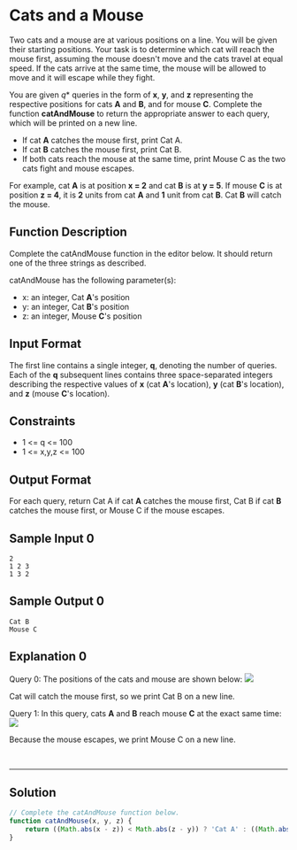 # Cats and a Mouse

Two cats and a mouse are at various positions on a line. You will be given their starting positions. Your task is to determine which cat will reach the mouse first, assuming the mouse doesn't move and the cats travel at equal speed. If the cats arrive at the same time, the mouse will be allowed to move and it will escape while they fight.

You are given *q** queries in the form of **x**, **y**, and **z** representing the respective positions for cats **A** and **B**, and for mouse **C**. Complete the function **catAndMouse** to return the appropriate answer to each query, which will be printed on a new line.

- If cat **A** catches the mouse first, print Cat A.
- If cat **B** catches the mouse first, print Cat B.
- If both cats reach the mouse at the same time, print Mouse C as the two cats fight and mouse escapes.

For example, cat **A** is at position **x = 2** and cat **B** is at **y = 5**. If mouse **C** is at position **z = 4**, it is **2** units from cat **A** and **1** unit from cat **B**. Cat **B** will catch the mouse.

## Function Description

Complete the catAndMouse function in the editor below. It should return one of the three strings as described.

catAndMouse has the following parameter(s):

- x: an integer, Cat **A**'s position
- y: an integer, Cat **B**'s position
- z: an integer, Mouse **C**'s position

## Input Format

The first line contains a single integer, **q**, denoting the number of queries. 
Each of the **q** subsequent lines contains three space-separated integers describing the respective values of **x** (cat **A**'s location), **y** (cat **B**'s location), and **z** (mouse **C**'s location).

## Constraints 

- 1 <= q <= 100
- 1 <= x,y,z <= 100

## Output Format

For each query, return Cat A if cat **A** catches the mouse first, Cat B if cat **B** catches the mouse first, or Mouse C if the mouse escapes.

## Sample Input 0

```
2
1 2 3
1 3 2
```

## Sample Output 0

```
Cat B
Mouse C
```

## Explanation 0

Query 0: The positions of the cats and mouse are shown below: ![](https://s3.amazonaws.com/hr-challenge-images/0/1480434477-7418fccf34-cat.png)

Cat  will catch the mouse first, so we print Cat B on a new line.


Query 1: In this query, cats **A** and **B** reach mouse **C** at the exact same time: ![](https://s3.amazonaws.com/hr-challenge-images/0/1480434557-601bef86ba-cat1.png)

Because the mouse escapes, we print Mouse C on a new line.

<br/>

---

## Solution

```javascript
// Complete the catAndMouse function below.
function catAndMouse(x, y, z) {
    return ((Math.abs(x - z)) < Math.abs(z - y)) ? 'Cat A' : ((Math.abs(x - z)) > Math.abs(z - y) ? 'Cat B' : 'Mouse C');
}
```
